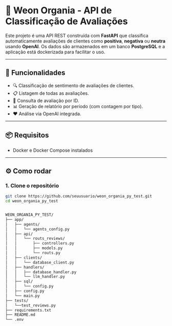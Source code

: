 # 🧠 Weon Organia - API de Classificação de Avaliações

Este projeto é uma API REST construída com **FastAPI** que classifica automaticamente avaliações de clientes como **positiva**, **negativa** ou **neutra** usando **OpenAI**. Os dados são armazenados em um banco **PostgreSQL** e a aplicação está dockerizada para facilitar o uso.

---

## 🚀 Funcionalidades

- 🔍 Classificação de sentimento de avaliações de clientes.
- 📋 Listagem de todas as avaliações.
- 📌 Consulta de avaliação por ID.
- 📊 Geração de relatório por período (com contagem por tipo).
- ❤️ Análise via OpenAI integrada.

---

## 📦 Requisitos

- Docker e Docker Compose instalados

---

## ⚙️ Como rodar

### 1. Clone o repositório
```bash
git clone https://github.com/seuusuario/weon_organia_py_test.git
cd weon_organia_py_test


WEON_ORGANIA_PY_TEST/
├── app/
│   ├── agents/
│   │   └── agents_config.py 
│   ├── api/
│   │   └── routs_reviews/  
│   │       ├── controllers.py
│   │       ├── models.py
│   │       └── routs.py
│   ├── clients/
│   │   └── database_client.py
│   ├── handlers/
│   │   ├── database_handler.py
│   │   └── llm_handler.py
│   ├── sql/
│   │   └── config.py
│   ├── config.py
│   └── main.py
├── tests/
│   └──test_reviews.py 
├── requirements.txt
├── README.md
└── .env
